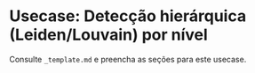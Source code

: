 # Usecase: Detecção hierárquica (Leiden/Louvain) por nível

Consulte `_template.md` e preencha as seções para este usecase.
